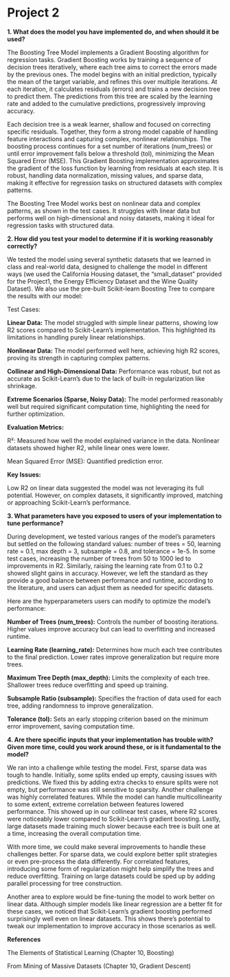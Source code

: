# Project 2


 

**1. What does the model you have implemented do, and when should it be used?**

The Boosting Tree Model implements a Gradient Boosting algorithm for regression tasks. Gradient Boosting works by training a sequence of decision trees iteratively, where each tree aims to correct the errors made by the previous ones.  The model begins with an initial prediction, typically the mean of the target variable, and refines this over multiple iterations. At each iteration, it calculates residuals (errors) and trains a new decision tree to predict them. The predictions from this tree are scaled by the learning rate and added to the cumulative predictions, progressively improving accuracy. 

Each decision tree is a weak learner, shallow and focused on correcting specific residuals. Together, they form a strong model capable of handling feature interactions and capturing complex, nonlinear relationships. The boosting process continues for a set number of iterations (num_trees) or until error improvement falls below a threshold (tol), minimizing the Mean Squared Error (MSE). This Gradient Boosting implementation approximates the gradient of the loss function by learning from residuals at each step. It is robust, handling data normalization, missing values, and sparse data, making it effective for regression tasks on structured datasets with complex patterns. 

The Boosting Tree Model works best on nonlinear data and complex patterns, as shown in the test cases. It struggles with linear data but performs well on high-dimensional and noisy datasets, making it ideal for regression tasks with structured data. 

**2. How did you test your model to determine if it is working reasonably correctly?** 

We tested the model using several synthetic datasets that we learned in class and real-world data, designed to challenge the model in different ways (we used the California Housing dataset, the “small_dataset” provided for the Project1, the Energy Efficiency Dataset and the Wine Quality Dataset). We also use the pre-built Scikit-learn Boosting Tree to compare the results with our model: 

Test Cases: 

**Linear Data:** The model struggled with simple linear patterns, showing low R2 scores compared to Scikit-Learn’s implementation. This highlighted its limitations in handling purely linear relationships. 

**Nonlinear Data:** The model performed well here, achieving high R2 scores, proving its strength in capturing complex patterns. 

**Collinear and High-Dimensional Data:** Performance was robust, but not as accurate as Scikit-Learn’s due to the lack of built-in regularization like shrinkage. 

**Extreme Scenarios (Sparse, Noisy Data):** The model performed reasonably well but required significant computation time, highlighting the need for further optimization. 

**Evaluation Metrics:**

R²: Measured how well the model explained variance in the data. Nonlinear datasets showed higher R2, while linear ones were lower. 

Mean Squared Error (MSE): Quantified prediction error. 

**Key Issues:** 

Low R2 on linear data suggested the model was not leveraging its full potential. However, on complex datasets, it significantly improved, matching or approaching Scikit-Learn’s performance. 

**3. What parameters have you exposed to users of your implementation to tune performance?** 
 
During development, we tested various ranges of the model’s parameters but settled on the following standard values: number of trees = 50, learning rate = 0.1, max depth = 3, subsample = 0.8, and tolerance = 1e-5. In some test cases, increasing the number of trees from 50 to 1000 led to improvements in R2. Similarly, raising the learning rate from 0.1 to 0.2 showed slight gains in accuracy. However, we left the standard as they provide a good balance between performance and runtime, according to the literature, and users can adjust them as needed for specific datasets. 

Here are the hyperparameters users can modify to optimize the model’s performance: 

**Number of Trees (num_trees):** Controls the number of boosting iterations. Higher values improve accuracy but can lead to overfitting and increased runtime. 

**Learning Rate (learning_rate):** Determines how much each tree contributes to the final prediction. Lower rates improve generalization but require more trees. 

**Maximum Tree Depth (max_depth):** Limits the complexity of each tree. Shallower trees reduce overfitting and speed up training. 

**Subsample Ratio (subsample):** Specifies the fraction of data used for each tree, adding randomness to improve generalization. 

**Tolerance (tol):** Sets an early stopping criterion based on the minimum error improvement, saving computation time. 

**4. Are there specific inputs that your implementation has trouble with? Given more time, could you work around these, or is it fundamental to the model?** 

We ran into a challenge while testing the model. First, sparse data was tough to handle. Initially, some splits ended up empty, causing issues with predictions. We fixed this by adding extra checks to ensure splits were not empty, but performance was still sensitive to sparsity. Another challenge was highly correlated features. While the model can handle multicollinearity to some extent, extreme correlation between features lowered performance. This showed up in our collinear test cases, where R2 scores were noticeably lower compared to Scikit-Learn’s gradient boosting. Lastly, large datasets made training much slower because each tree is built one at a time, increasing the overall computation time. 

With more time, we could make several improvements to handle these challenges better. For sparse data, we could explore better split strategies or even pre-process the data differently. For correlated features, introducing some form of regularization might help simplify the trees and reduce overfitting. Training on large datasets could be sped up by adding parallel processing for tree construction. 

Another area to explore would be fine-tuning the model to work better on linear data. Although simpler models like linear regression are a better fit for these cases, we noticed that Scikit-Learn’s gradient boosting performed surprisingly well even on linear datasets. This shows there’s potential to tweak our implementation to improve accuracy in those scenarios as well. 

**References** 

The Elements of Statistical Learning (Chapter 10, Boosting) 

From Mining of Massive Datasets (Chapter 10, Gradient Descent) 
